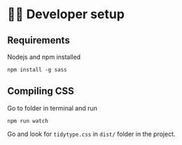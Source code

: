# 🧑‍💻 Developer setup

## Requirements
Nodejs and npm installed
```
npm install -g sass
```

## Compiling CSS 
Go to folder in terminal and run

```
npm run watch
```
Go and look for `tidytype.css` in `dist/` folder in the project.